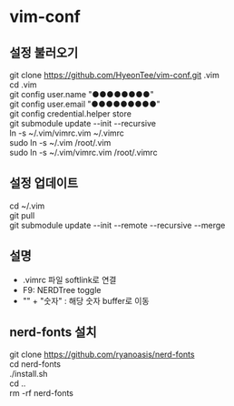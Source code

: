 # vim-conf

## 설정 불러오기
git clone https://github.com/HyeonTee/vim-conf.git .vim  
cd .vim  
git config user.name "●●●●●●●●"  
git config user.email "●●●●●●●●●"  
git config credential.helper store  
git submodule update --init --recursive  
ln -s ~/.vim/vimrc.vim ~/.vimrc  
sudo ln -s ~/.vim /root/.vim  
sudo ln -s ~/.vim/vimrc.vim /root/.vimrc  

## 설정 업데이트
cd ~/.vim  
git pull  
git submodule update --init --remote --recursive --merge  

## 설명
- .vimrc 파일 softlink로 연결  
- F9: NERDTree toggle
- "\" + "숫자" : 해당 숫자 buffer로 이동

## nerd-fonts 설치  
  
git clone https://github.com/ryanoasis/nerd-fonts  
cd nerd-fonts  
./install.sh  
cd ..  
rm -rf nerd-fonts  
